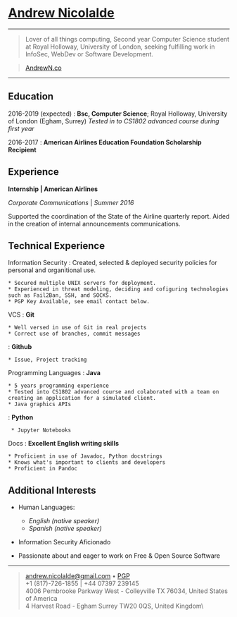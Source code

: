 [Andrew Nicolalde](https://andrewnicolalde.github.io/about/)
============

----

> Lover of all things computing, Second year Computer Science student at Royal Holloway, University of London, seeking fulfilling work in InfoSec, WebDev or Software Development.

> [AndrewN.co](http://andrewn.co/about/)

----

Education
---------

2016-2019 (expected)
:   **Bsc, Computer Science**; Royal Holloway, University of London (Egham, Surrey)
    *Tested in to CS1802 advanced course during first year*

2016-2017
:   **American Airlines Education Foundation Scholarship Recipient**

Experience
----------

**Internship | American Airlines**

*Corporate Communications* | *Summer 2016*

Supported the coordination of the State of the Airline quarterly report.
Aided in the creation of internal announcements communications.

Technical Experience
--------------------

Information Security
:   Created, selected & deployed security policies for personal and organitional use.

    * Secured multiple UNIX servers for deployment.
    * Experienced in threat modeling, deciding and cofiguring technologies such as Fail2Ban, SSH, and SOCKS.
    * PGP Key Available, see email contact below.

VCS
:   **Git**

    * Well versed in use of Git in real projects
    * Correct use of branches, commit messages

:   **Github**

    * Issue, Project tracking

Programming Languages
:   **Java**

    * 5 years programming experience
    * Tested into CS1802 advanced course and colaborated with a team on creating an application for a simulated client.
    * Java graphics APIs

:   **Python**

     * Jupyter Notebooks

Docs
:   **Excellent English writing skills**

    * Proficient in use of Javadoc, Python docstrings
    * Knows what's important to clients and developers
    * Proficient in Pandoc


Additional Interests
----------------------------------------

* Human Languages:

     * *English (native speaker)*
     * *Spanish (native speaker)*

* Information Security Aficionado

* Passionate about and eager to work on Free & Open Source Software

----

> <andrew.nicolalde@gmail.com> • [PGP](https://pgp.mit.edu/pks/lookup?op=get&search=0xB53712A8C01E0060)\
> +1 (817)-726-1855 | +44 07397 239145\
> 4006 Pembrooke Parkway West - Colleyville TX 76034, United States of America\
> 4 Harvest Road - Egham Surrey TW20 0QS, United Kingdom\
